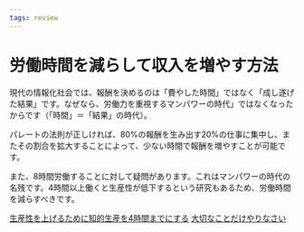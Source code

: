 ```yaml
---
tags: review
---
```


# 労働時間を減らして収入を増やす方法

現代の情報化社会では、報酬を決めるのは「費やした時間」ではなく「成し遂げた結果」です。なぜなら、労働力を重視するマンパワーの時代」ではなくなったからです（「時間」＝「結果」の時代）。

パレートの法則が正しければ、80%の報酬を生み出す20%の仕事に集中し、またその割合を拡大することによって、少ない時間で報酬を増やすことが可能です。

また、8時間労働することに対して疑問があります。これはマンパワーの時代の名残です。4時間以上働くと生産性が低下するという研究もあるため、労働時間を減らすべきです。

[生産性を上げるために知的生産を4時間までにする](生産性を上げるために知的生産を4時間までにする.md)
[大切なことだけやりなさい](大切なことだけやりなさい.md)